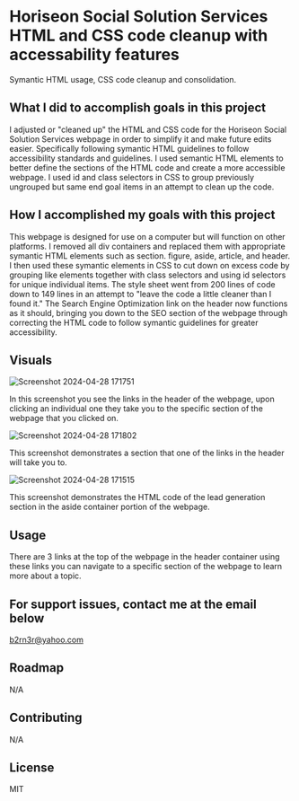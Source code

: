 # Horiseon Social Solution Services HTML and CSS code cleanup with accessability features
Symantic HTML usage, CSS code cleanup and consolidation. 

## What I did to accomplish goals in this project
I adjusted or "cleaned up" the HTML and CSS code for the Horiseon Social Solution Services webpage in order to simplify it and make future edits easier. Specifically following symantic HTML guidelines to follow accessibility standards and guidelines. I used semantic HTML elements to better define the sections of the HTML code and create a more accessible webpage. I used id and class selectors in CSS to group previously ungrouped but same end goal items in an attempt to clean up the code.

## How I accomplished my goals with this project
This webpage is designed for use on a computer but will function on other platforms. I removed all div containers and replaced them with appropriate symantic HTML elements such as section. figure, aside, article, and header. I then used these symantic elements in CSS to cut down on excess code by grouping like elements together with class selectors and using id selectors for unique individual items. The style sheet went from 200 lines of code down to 149 lines in an attempt to "leave the code a little cleaner than I found it." The Search Engine Optimization link on the header now functions as it should, bringing you down to the SEO section of the webpage through correcting the HTML code to follow symantic guidelines for greater accessibility.

## Visuals
![Screenshot 2024-04-28 171751](https://github.com/ColinBurner/First-Assignment/assets/85810714/a9ab6d30-fd60-46d9-be14-c1dd9c163cfe)

In this screenshot you see the links in the header of the webpage, upon clicking an individual one they take you to the specific section of the webpage that you clicked on.

![Screenshot 2024-04-28 171802](https://github.com/ColinBurner/First-Assignment/assets/85810714/54c29aff-6596-4180-a79f-46fca7381193)

This screenshot demonstrates a section that one of the links in the header will take you to.

![Screenshot 2024-04-28 171515](https://github.com/ColinBurner/First-Assignment/assets/85810714/0436f7bb-637f-4533-bc7b-62d8a414a368)

This screenshot demonstrates the HTML code of the lead generation section in the aside container portion of the webpage.

## Usage
There are 3 links at the top of the webpage in the header container using these links you can navigate to a specific section of the webpage to learn more about a topic.

## For support issues, contact me at the email below
<a href="mailto: b2rn3r@yahoo.com">b2rn3r@yahoo.com</a>

## Roadmap
N/A

## Contributing
N/A

## License
MIT

